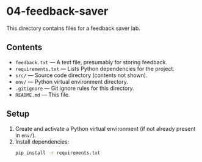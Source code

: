 # 04-feedback-saver

This directory contains files for a feedback saver lab.

## Contents

- `feedback.txt` — A text file, presumably for storing feedback.
- `requirements.txt` — Lists Python dependencies for the project.
- `src/` — Source code directory (contents not shown).
- `env/` — Python virtual environment directory.
- `.gitignore` — Git ignore rules for this directory.
- `README.md` — This file.

## Setup

1. Create and activate a Python virtual environment (if not already present in `env/`).
2. Install dependencies:
   ```sh
   pip install -r requirements.txt